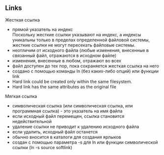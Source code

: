 ## Links

Жесткая ссылка

- прямой указатель на индекс  
Поскольку жесткие ссылки указывают на индекс, а индексы уникальны только в пределах определенной файловой системы, жесткие ссылки не могут пересекать файловые системы.
- неотличим от исходного файла (любые изменения, внесенные в связанный файл, отражаются в исходном файле)
- изменения, внесенные в любом, отражают во всех
- файл доступен до тех пор, пока сохраняется жесткая ссылка на него
- создано с помощью команды ln (без каких-либо опций) или функции link
- Hard link could be created only within the same filesystem.
- Hard link has the same attributes as the original file

Мягкая ссылка

- символическая ссылка (или символическая ссылка, или программная ссылка) - это указатель на имя файла
- если исходный файл перемещен, ссылка становится недействительной
- удаление ссылки не приводит к удалению исходного файла
- если удалить, исходный файл останется
- обычно вносится в каталоги для создания ярлыков
- создан с помощью параметра -s для ln или функции символической ссылки (ln -s source softlink)
